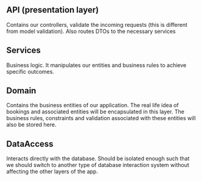 ## API (presentation layer)
Contains our controllers, validate the incoming requests (this is different from model validation). Also routes DTOs to the necessary services

## Services
Business logic. It manipulates our entities and business rules to achieve specific outcomes.

## Domain
Contains the business entities of our application. The real life idea of bookings and associated entities will be encapsulated in this layer. The business rules, constraints and validation associated with these entities will also be stored here.

## DataAccess
Interacts directly with the database. Should be isolated enough such that we should switch to another type of database interaction system without affecting the other layers of the app.